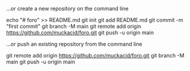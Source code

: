 …or create a new repository on the command line

echo "# foro" >> README.md
git init
git add README.md
git commit -m "first commit"
git branch -M main
git remote add origin https://github.com/muckacid/foro.git
git push -u origin main

…or push an existing repository from the command line

git remote add origin https://github.com/muckacid/foro.git
git branch -M main
git push -u origin main